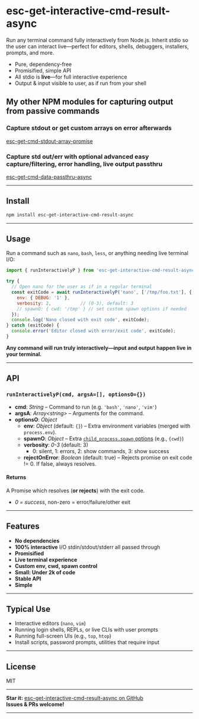 
# esc-get-interactive-cmd-result-async

Run any terminal command fully interactively from Node.js. Inherit stdio so the user can interact live—perfect for editors, shells, debuggers, installers, prompts, and more.

- Pure, dependency-free
- Promisified, simple API
- All stdio is **live**—for full interactive experience
- Output & input visible to user, as if run from your shell

## My other NPM modules for capturing output from passive commands

### Capture stdout or get custom arrays on error afterwards

[esc-get-cmd-stdout-array-promise](https://www.npmjs.com/package/esc-get-cmd-stdout-array-promise)

### Capture std out/err with optional advanced easy capture/filtering, error handling, live output passthru

[esc-get-cmd-data-passthru-async](https://www.npmjs.com/package/esc-get-cmd-data-passthru-async)

---

## Install

```sh
npm install esc-get-interactive-cmd-result-async
```

---

## Usage

Run a command such as `nano`, `bash`, `less`, or anything needing live terminal I/O:

```js
import { runInteractivelyP } from 'esc-get-interactive-cmd-result-async';

try {
  // Open nano for the user as if in a regular terminal
  const exitCode = await runInteractivelyP('nano', ['/tmp/foo.txt'], {
    env: { DEBUG: '1' },
    verbosity: 2,           // (0-3), default: 3
    // spawnO: { cwd: '/tmp' } // set custom spawn options if needed
  });
  console.log('Nano closed with exit code', exitCode);
} catch (exitCode) {
  console.error('Editor closed with error/exit code', exitCode);
}
```

**Any command will run truly interactively—input and output happen live in your terminal.**

---

## API

### `runInteractivelyP(cmd, argsA=[], optionsO={})`

- **cmd**: _String_ – Command to run (e.g. `'bash'`, `'nano'`, `'vim'`)
- **argsA**: _Array&lt;string&gt;_ – Arguments for the command.
- **optionsO**: _Object_
  - **env**:        _Object_ (default: `{}`) – Extra environment variables (merged with `process.env`).
  - **spawnO**:     _Object_ – Extra [`child_process.spawn` options](https://nodejs.org/api/child_process.html#child_processspawncommand-args-options) (e.g., `{cwd}`)
  - **verbosity**:  _0-3_ (default: 3)
    - 0: silent, 1: errors, 2: show commands, 3: show success
  - **rejectOnError**: _Boolean_ (default: true) – Rejects promise on exit code != 0. If false, always resolves.

#### Returns

A Promise which resolves (**or rejects**) with the exit code.  
- _0 = success_, non-zero = error/failure/other exit

---

## Features

- **No dependencies**
- **100% interactive** I/O stdin/stdout/stderr all passed through
- **Promisified**
- **Live terminal experience**
- **Custom env, cwd, spawn control**
- **Small: Under 2k of code**
- **Stable API**
- **Simple**

---

## Typical Use

- Interactive editors (`nano`, `vim`)
- Running login shells, REPLs, or live CLIs with user prompts
- Running full-screen UIs (e.g., `top`, `htop`)
- Install scripts, password prompts, utilities that require input

---

## License

MIT

---

**Star it:** [esc-get-interactive-cmd-result-async on GitHub](https://github.com/softwarecreations/esc-get-interactive-cmd-result-async)  
**Issues & PRs welcome!**

---
